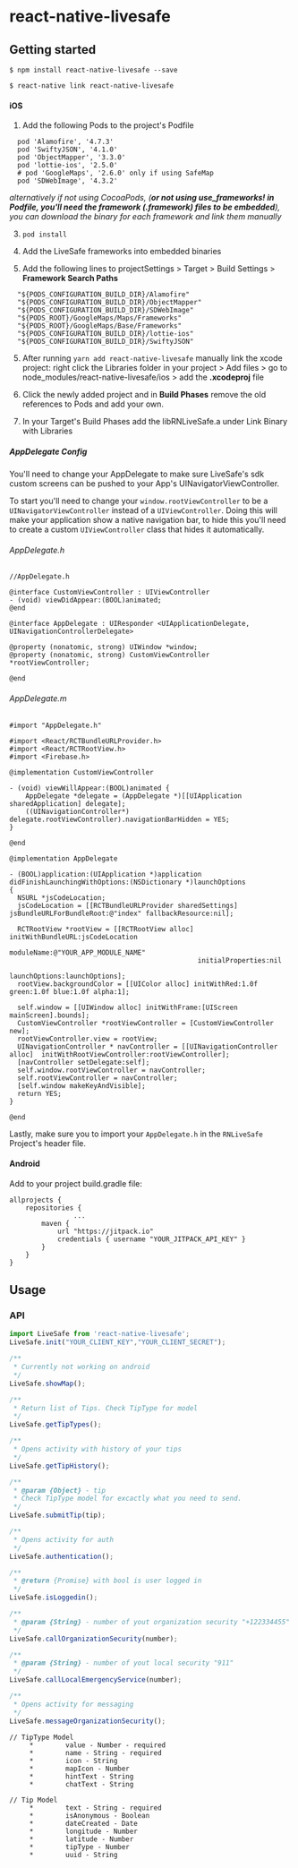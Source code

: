 # react-native-livesafe

## Getting started

`$ npm install react-native-livesafe --save`

`$ react-native link react-native-livesafe`



#### iOS

1. Add the following Pods to the project's Podfile

```
  pod 'Alamofire', '4.7.3'
  pod 'SwiftyJSON', '4.1.0'
  pod 'ObjectMapper', '3.3.0'
  pod 'lottie-ios', '2.5.0'
  # pod 'GoogleMaps', '2.6.0' only if using SafeMap
  pod 'SDWebImage', '4.3.2'
```

*alternatively if not using CocoaPods, (**or not using use_frameworks! in Podfile, you'll need the framework (.framework) files to be embedded**), you can download the binary for each framework and link them manually*

3. `pod install`

2. Add the LiveSafe frameworks into embedded binaries

4. Add the following lines to projectSettings > Target > Build Settings > **Framework Search Paths**

```
  "${PODS_CONFIGURATION_BUILD_DIR}/Alamofire"
  "${PODS_CONFIGURATION_BUILD_DIR}/ObjectMapper"
  "${PODS_CONFIGURATION_BUILD_DIR}/SDWebImage"
  "${PODS_ROOT}/GoogleMaps/Maps/Frameworks"
  "${PODS_ROOT}/GoogleMaps/Base/Frameworks"
  "${PODS_CONFIGURATION_BUILD_DIR}/lottie-ios"
  "${PODS_CONFIGURATION_BUILD_DIR}/SwiftyJSON"
```

5. After running `yarn add react-native-livesafe` manually link the xcode project: right click the Libraries folder in your project > Add files > go to node_modules/react-native-livesafe/ios > add the **.xcodeproj** file

6. Click the newly added project and in **Build Phases** remove the old references to Pods and add your own.

7. In your Target's Build Phases add the libRNLiveSafe.a under Link Binary with Libraries

##### AppDelegate Config

You'll need to change your AppDelegate to make sure LiveSafe's sdk custom screens can be pushed to your App's UINavigatorViewController.

To start you'll need to change your `window.rootViewController` to be a `UINavigatorViewController` instead of a `UIViewController`. Doing this will make your application show a native navigation bar, to hide this you'll need to create a custom `UIViewController` class that hides it automatically.

###### AppDelegate.h
```
//AppDelegate.h

@interface CustomViewController : UIViewController
- (void) viewDidAppear:(BOOL)animated;
@end

@interface AppDelegate : UIResponder <UIApplicationDelegate, UINavigationControllerDelegate>

@property (nonatomic, strong) UIWindow *window;
@property (nonatomic, strong) CustomViewController *rootViewController;

@end

```
###### AppDelegate.m
```
#import "AppDelegate.h"

#import <React/RCTBundleURLProvider.h>
#import <React/RCTRootView.h>
#import <Firebase.h>

@implementation CustomViewController

- (void) viewWillAppear:(BOOL)animated {
    AppDelegate *delegate = (AppDelegate *)[[UIApplication sharedApplication] delegate];
    ((UINavigationController*) delegate.rootViewController).navigationBarHidden = YES;
}

@end

@implementation AppDelegate

- (BOOL)application:(UIApplication *)application didFinishLaunchingWithOptions:(NSDictionary *)launchOptions
{
  NSURL *jsCodeLocation;
  jsCodeLocation = [[RCTBundleURLProvider sharedSettings] jsBundleURLForBundleRoot:@"index" fallbackResource:nil];

  RCTRootView *rootView = [[RCTRootView alloc] initWithBundleURL:jsCodeLocation
                                                      moduleName:@"YOUR_APP_MODULE_NAME"
                                               initialProperties:nil
                                                   launchOptions:launchOptions];
  rootView.backgroundColor = [[UIColor alloc] initWithRed:1.0f green:1.0f blue:1.0f alpha:1];

  self.window = [[UIWindow alloc] initWithFrame:[UIScreen mainScreen].bounds];
  CustomViewController *rootViewController = [CustomViewController new];
  rootViewController.view = rootView;
  UINavigationController * navController = [[UINavigationController alloc]  initWithRootViewController:rootViewController];
  [navController setDelegate:self];
  self.window.rootViewController = navController;
  self.rootViewController = navController;
  [self.window makeKeyAndVisible];
  return YES;
}

@end

```

Lastly, make sure you to import your `AppDelegate.h` in the `RNLiveSafe` Project's header file.

#### Android

Add to your project build.gradle file:

```
allprojects {
    repositories {
				...
        maven {
            url "https://jitpack.io"
            credentials { username "YOUR_JITPACK_API_KEY" }
        }
    }
}
```


## Usage
### API
```javascript
import LiveSafe from 'react-native-livesafe';
LiveSafe.init("YOUR_CLIENT_KEY","YOUR_CLIENT_SECRET");

/**
 * Currently not working on android 
 */
LiveSafe.showMap();

/**
 * Return list of Tips. Check TipType for model
 */
LiveSafe.getTipTypes();

/**
 * Opens activity with history of your tips
 */
LiveSafe.getTipHistory();

/**
 * @param {Object} - tip
 * Check TipType model for excactly what you need to send.
 */
LiveSafe.submitTip(tip);

/**
 * Opens activity for auth
 */
LiveSafe.authentication();

/**
 * @return {Promise} with bool is user logged in
 */
LiveSafe.isLoggedin();

/**
 * @param {String} - number of yout organization security "+122334455"
 */
LiveSafe.callOrganizationSecurity(number);

/**
 * @param {String} - number of yout local security "911"
 */
LiveSafe.callLocalEmergencyService(number);

/**
 * Opens activity for messaging
 */
LiveSafe.messageOrganizationSecurity();
```
  
```
// TipType Model
     *        value - Number - required
     *        name - String - required
     *        icon - String
     *        mapIcon - Number
     *        hintText - String
     *        chatText - String
```

```
// Tip Model
     *        text - String - required
     *        isAnonymous - Boolean
     *        dateCreated - Date
     *        longitude - Number
     *        latitude - Number
     *        tipType - Number
     *        uuid - String

```
